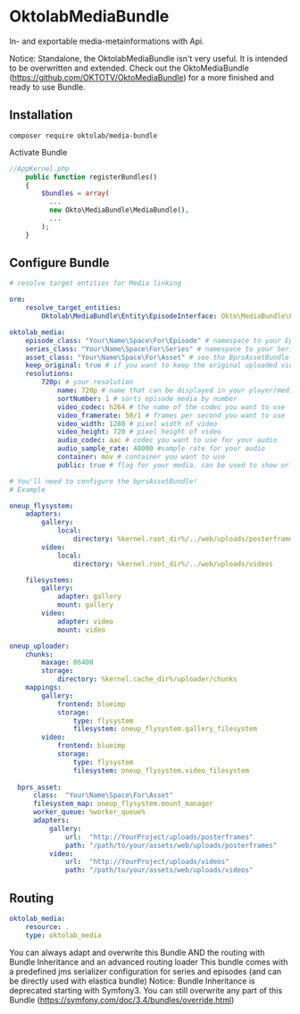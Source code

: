# OktolabMediaBundle
In- and exportable media-metainformations with Api. 

Notice: Standalone, the OktolabMediaBundle isn't very useful. It is intended to be overwritten and extended. Check out the OktoMediaBundle (https://github.com/OKTOTV/OktoMediaBundle) for a more finished and ready to use Bundle.
## Installation
```
composer require oktolab/media-bundle
```
Activate Bundle
```php
//AppKernel.php
    public function registerBundles()
    {
        $bundles = array(
          ...
          new Okto\MediaBundle\MediaBundle(),
          ...
        );
    }
```
## Configure Bundle
```yml
# resolve target entities for Media linking

orm:
    resolve_target_entities:
        Oktolab\MediaBundle\Entity\EpisodeInterface: Okto\MediaBundle\Entity\Episode

oktolab_media:
    episode_class: "Your\Name\Space\For\Episode" # namespace to your Episode
    series_class: "Your\Name\Space\For\Series" # namespace to your Series
    asset_class: "Your\Name\Space\For\Asset" # see the BprsAssetBundle for more information!
    keep_original: true # if you want to keep the original uploaded video when encoding
    resolutions:
        720p: # your resolution
            name: 720p # name that can be displayed in your player/media
            sortNumber: 1 # sorts episode media by number
            video_codec: h264 # the name of the codec you want to use
            video_framerate: 50/1 # frames per second you want to use
            video_width: 1280 # pixel width of video
            video_height: 720 # pixel height of video
            audio_codec: aac # codec you want to use for your audio
            audio_sample_rate: 48000 #sample rate for your audio
            container: mov # container you want to use
            public: true # flag for your media. can be used to show or hide media

# You'll need to configure the bprsAssetBundle!
# Example

oneup_flysystem:
    adapters:
        gallery:
            local:
                directory: %kernel.root_dir%/../web/uploads/posterframes
        video:
            local:
                directory: %kernel.root_dir%/../web/uploads/videos

    filesystems:
        gallery:
            adapter: gallery
            mount: gallery
        video:
            adapter: video
            mount: video

oneup_uploader:
    chunks:
        maxage: 86400
        storage:
            directory: %kernel.cache_dir%/uploader/chunks
    mappings:
        gallery:
            frontend: blueimp
            storage:
                type: flysystem
                filesystem: oneup_flysystem.gallery_filesystem
        video:
            frontend: blueimp
            storage:
                type: flysystem
                filesystem: oneup_flysystem.video_filesystem
    
  bprs_asset:
      class:  "Your\Name\Space\For\Asset"
      filesystem_map: oneup_flysystem.mount_manager
      worker_queue: %worker_queue%
      adapters:
          gallery:
              url:  "http://YourProject/uploads/posterframes"
              path: "/path/to/your/assets/web/uploads/posterframes"
          video:
              url:  "http://YourProject/uploads/videos"
              path: "/path/to/your/assets/web/uploads/videos"
```

## Routing
```yml
oktolab_media:
    resource: .
    type: oktolab_media
```
You can always adapt and overwrite this Bundle AND the routing with Bundle Inheritance and an advanced routing loader
This bundle comes with a predefined jms serializer configuration for series and episodes (and can be directly used with elastica bundle)
Notice: Bundle Inheritance is deprecated starting with Symfony3. You can still overwrite any part of this Bundle (https://symfony.com/doc/3.4/bundles/override.html)

